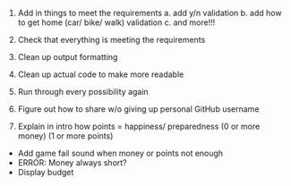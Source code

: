 1. Add in things to meet the requirements
    a. add y/n validation
    b. add how to get home (car/ bike/ walk) validation
    c. and more!!!

2. Check that everything is meeting the requirements

3. Clean up output formatting

4. Clean up actual code to make more readable

5. Run through every possibility again

6. Figure out how to share w/o giving up personal GitHub username

7. Explain in intro how points = happiness/ preparedness (0 or more money) (1 or more points)


- Add game fail sound when money or points not enough
- ERROR: Money always short?
- Display budget